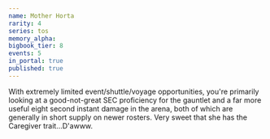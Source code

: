 ```yaml
---
name: Mother Horta
rarity: 4
series: tos
memory_alpha:
bigbook_tier: 8
events: 5
in_portal: true
published: true
---
```


With extremely limited event/shuttle/voyage opportunities, you're primarily looking at a good-not-great SEC proficiency for the gauntlet and a far more useful eight second instant damage in the arena, both of which are generally in short supply on newer rosters. Very sweet that she has the Caregiver trait...D'awww.
